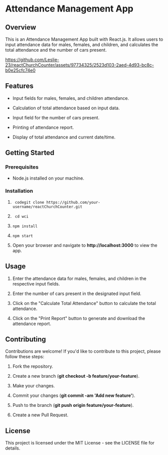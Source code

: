 Attendance Management App
=========================

Overview
--------

This is an Attendance Management App built with React.js. It allows users to input attendance data for males, females, and children, and calculates the total attendance and the number of cars present.


https://github.com/Leslie-23/reactChurchCounter/assets/97734325/2523d103-2aed-4d93-bc8c-b0e25cfc74e0



Features
--------

*   Input fields for males, females, and children attendance.
    
*   Calculation of total attendance based on input data.
    
*   Input field for the number of cars present.
    
*   Printing of attendance report.
    
*   Display of total attendance and current date/time.
    

Getting Started
---------------

### Prerequisites

*   Node.js installed on your machine.
    

### Installation

1.  ` codegit clone https://github.com/your-username/reactChurchCounter.git`
    
2.  ` cd wci`
    
3.  `npm install`
    
4.  `npm start`
    
5.  Open your browser and navigate to **http://localhost:3000** to view the app.
    

Usage
-----

1.  Enter the attendance data for males, females, and children in the respective input fields.
    
2.  Enter the number of cars present in the designated input field.
    
3.  Click on the "Calculate Total Attendance" button to calculate the total attendance.
    
4.  Click on the "Print Report" button to generate and download the attendance report.
    

Contributing
------------

Contributions are welcome! If you'd like to contribute to this project, please follow these steps:

1.  Fork the repository.
    
2.  Create a new branch (**git checkout -b feature/your-feature**).
    
3.  Make your changes.
    
4.  Commit your changes (**git commit -am 'Add new feature'**).
    
5.  Push to the branch (**git push origin feature/your-feature**).
    
6.  Create a new Pull Request.
    

License
-------

This project is licensed under the MIT License - see the LICENSE file for details.
